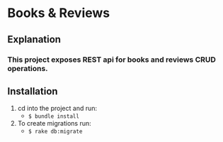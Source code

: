 # Books & Reviews

## Explanation

### This project exposes REST api for books and reviews CRUD operations.

## Installation

1. cd into the project and run:
   - `$ bundle install`
2. To create migrations run:
   - `$ rake db:migrate`
